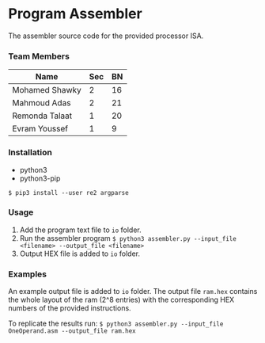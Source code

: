 # Program Assembler
The assembler source code for the provided processor ISA. 

### Team Members

| Name             | Sec | BN  |
|------------------|-----|-----|
| Mohamed Shawky   | 2   | 16  |
| Mahmoud Adas     | 2   | 21  |
| Remonda Talaat   | 1   | 20  |
| Evram Youssef    | 1   | 9   |

### Installation

* python3
* python3-pip

`$ pip3 install --user re2 argparse` 

### Usage

1. Add the program text file to `io` folder. 
2. Run the assembler program
`$ python3 assembler.py --input_file <filename> --output_file <filename>` 
3. Output HEX file is added to `io` folder. 

### Examples

An example output file is added to `io` folder. The output file `ram.hex` contains the whole layout of the ram (2^8 entries) with the corresponding HEX numbers of the provided instructions.

To replicate the results run: `$ python3 assembler.py --input_file OneOperand.asm --output_file ram.hex` 
